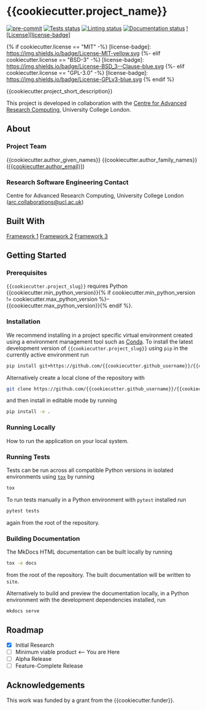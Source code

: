# {{cookiecutter.project_name}}

[![pre-commit](https://img.shields.io/badge/pre--commit-enabled-brightgreen?logo=pre-commit&logoColor=white)](https://github.com/pre-commit/pre-commit)
[![Tests status][tests-badge]][tests-link]
[![Linting status][linting-badge]][linting-link]
[![Documentation status][documentation-badge]][linting-link]
[![License][license-badge]](./LICENSE.md)

<!--
[![PyPI version][pypi-version]][pypi-link]
[![Conda-Forge][conda-badge]][conda-link]
[![PyPI platforms][pypi-platforms]][pypi-link]
-->

<!-- prettier-ignore-start -->
[tests-badge]:              https://github.com/{{cookiecutter.github_username}}/{{cookiecutter.project_slug}}/actions/workflows/tests.yml/badge.svg
[tests-link]:               https://github.com/{{cookiecutter.github_username}}/{{cookiecutter.project_slug}}/actions/workflows/tests.yml
[linting-badge]:            https://github.com/{{cookiecutter.github_username}}/{{cookiecutter.project_slug}}/actions/workflows/linting.yml/badge.svg
[linting-link]:             https://github.com/{{cookiecutter.github_username}}/{{cookiecutter.project_slug}}/actions/workflows/linting.yml
[documentation-badge]:      https://github.com/{{cookiecutter.github_username}}/{{cookiecutter.project_slug}}/actions/workflows/docs.yml/badge.svg
[documentation-link]:       https://github.com/{{cookiecutter.github_username}}/{{cookiecutter.project_slug}}/actions/workflows/docs.yml
[conda-badge]:              https://img.shields.io/conda/vn/conda-forge/{{cookiecutter.project_slug}}
[conda-link]:               https://github.com/conda-forge/{{cookiecutter.project_slug}}-feedstock
[pypi-link]:                https://pypi.org/project/{{cookiecutter.project_slug}}/
[pypi-platforms]:           https://img.shields.io/pypi/pyversions/{{cookiecutter.project_slug}}
[pypi-version]:             https://img.shields.io/pypi/v/{{cookiecutter.project_slug}}
{% if cookiecutter.license == "MIT" -%}
[license-badge]:            https://img.shields.io/badge/License-MIT-yellow.svg
{%- elif cookiecutter.license == "BSD-3" -%}
[license-badge]:            https://img.shields.io/badge/License-BSD_3--Clause-blue.svg
{%- elif cookiecutter.license == "GPL-3.0" -%}
[license-badge]:            https://img.shields.io/badge/License-GPLv3-blue.svg
{% endif %}
<!-- prettier-ignore-end -->

{{cookiecutter.project_short_description}}

This project is developed in collaboration with the [Centre for Advanced Research Computing](https://ucl.ac.uk/arc), University College London.

## About

### Project Team

{{cookiecutter.author_given_names}} {{cookiecutter.author_family_names}} ([{{cookiecutter.author_email}}](mailto:{{cookiecutter.author_email}}))

<!-- TODO: how do we have an array of collaborators ? -->

### Research Software Engineering Contact

Centre for Advanced Research Computing, University College London
([arc.collaborations@ucl.ac.uk](mailto:arc.collaborations@ucl.ac.uk))

## Built With

<!-- TODO: can cookiecutter make a list of frameworks? -->

[Framework 1](https://something.com)
[Framework 2](https://something.com)
[Framework 3](https://something.com)

## Getting Started

### Prerequisites

<!-- Any tools or versions of languages needed to run code. For example specific Python or Node versions. Minimum hardware requirements also go here. -->

`{{cookiecutter.project_slug}}` requires Python {{cookiecutter.min_python_version}}{% if cookiecutter.min_python_version != cookiecutter.max_python_version %}&ndash;{{cookiecutter.max_python_version}}{% endif %}.

### Installation

<!-- How to build or install the application. -->

We recommend installing in a project specific virtual environment created using a environment management tool such as [Conda](https://docs.conda.io/projects/conda/en/stable/). To install the latest development version of `{{cookiecutter.project_slug}}` using `pip` in the currently active environment run

```sh
pip install git+https://github.com/{{cookiecutter.github_username}}/{{cookiecutter.project_slug}}.git
```

Alternatively create a local clone of the repository with

```sh
git clone https://github.com/{{cookiecutter.github_username}}/{{cookiecutter.project_slug}}.git
```

and then install in editable mode by running

```sh
pip install -e .
```

### Running Locally

How to run the application on your local system.

### Running Tests

<!-- How to run tests on your local system. -->

Tests can be run across all compatible Python versions in isolated environments using
[`tox`](https://tox.wiki/en/latest/) by running

```sh
tox
```

To run tests manually in a Python environment with `pytest` installed run

```sh
pytest tests
```

again from the root of the repository.

### Building Documentation

The MkDocs HTML documentation can be built locally by running

```sh
tox -e docs
```

from the root of the repository.
The built documentation will be written to `site`.

Alternatively to build and preview the documentation locally, in a Python environment
with the development dependencies installed, run

```sh
mkdocs serve
```

## Roadmap

- [x] Initial Research
- [ ] Minimum viable product <-- You are Here
- [ ] Alpha Release
- [ ] Feature-Complete Release

## Acknowledgements

This work was funded by a grant from the {{cookiecutter.funder}}.

